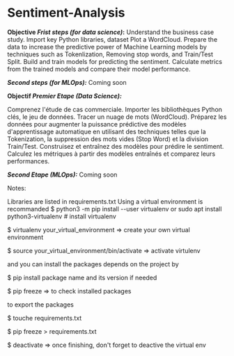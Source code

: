 # Sentiment-Analysis

**Objective
_Frist steps (for data science)_:**
Understand the business case study.
Import key Python libraries, dataset
Plot a WordCloud.
Prepare the data to increase the predictive power of Machine Learning models by techniques such as Tokenlization, Removing stop words, and Train/Test Split.
Build and train models for predicting the sentiment.
Calculate metrics from the trained models and compare their model performance.

**_Second steps (for MLOps):_**
Coming soon

**Objectif
_Premier Etape (Data Science):_**

Comprenez l'étude de cas commerciale.
Importer les bibliothèques Python clés, le jeu de données.
Tracer un nuage de mots (WordCloud).
Préparez les données pour augmenter la puissance prédictive des modèles d'apprentissage automatique en utilisant des techniques telles que la Tokenization, la suppression des mots vides (Stop Word) et la division Train/Test.
Construisez et entraînez des modèles pour prédire le sentiment.
Calculez les métriques à partir des modèles entraînés et comparez leurs performances.

**_Second Etape (MLOps):_**
Coming soon

Notes:

Libraries are listed in requirements.txt
Using a virtual environment is recommanded
$ python3 -m pip install --user virtualenv or sudo apt install python3-virtualenv # install virtualenv

$ virtualenv your_virtual_environment => create your own virtual environment

$ source your_virtual_environment/bin/activate => activate virtulenv

and you can install the packages depends on the project by

$ pip install package name and its version if needed

$ pip freeze => to check installed packages

to export the packages

$ touche requirements.txt

$ pip freeze > requirements.txt

$ deactivate => once finishing, don't forget to deactive the virtual env
